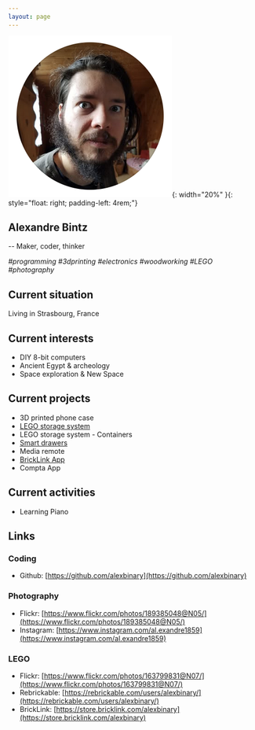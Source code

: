 ```yaml
---
layout: page
---
```


![profile](assets/profile.png){: width="20%" }{: style="float: right; padding-left: 4rem;"}

## Alexandre Bintz

-- Maker, coder, thinker

*#programming #3dprinting #electronics #woodworking #LEGO #photography*


## Current situation

Living in Strasbourg, France


## Current interests

- DIY 8-bit computers
- Ancient Egypt & archeology
- Space exploration & New Space


## Current projects

- 3D printed phone case
- [LEGO storage system](projects/lego-storage)
- LEGO storage system - Containers
- [Smart drawers](/projects/smart-drawers)
- Media remote
- [BrickLink App](/projects/bricklink-app)
- Compta App


## Current activities

- Learning Piano


## Links

### Coding

- Github: [https://github.com/alexbinary](https://github.com/alexbinary)

### Photography

- Flickr: [https://www.flickr.com/photos/189385048@N05/](https://www.flickr.com/photos/189385048@N05/)
- Instagram: [https://www.instagram.com/al.exandre1859](https://www.instagram.com/al.exandre1859)

### LEGO

- Flickr: [https://www.flickr.com/photos/163799831@N07/](https://www.flickr.com/photos/163799831@N07/)
- Rebrickable: [https://rebrickable.com/users/alexbinary/](https://rebrickable.com/users/alexbinary/)
- BrickLink: [https://store.bricklink.com/alexbinary](https://store.bricklink.com/alexbinary)